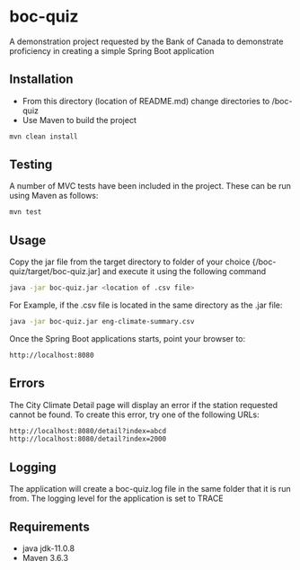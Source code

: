 # boc-quiz

A demonstration project requested by the Bank of Canada to demonstrate proficiency 
in creating a simple Spring Boot application

## Installation

- From this directory (location of README.md) change directories to /boc-quiz
- Use Maven to build the project	

```bash
mvn clean install
```

## Testing

A number of MVC tests have been included in the project. These can be run using Maven as follows:

```bash
mvn test
```

## Usage

Copy the jar file from the target directory to folder of your choice {/boc-quiz/target/boc-quiz.jar] 
and execute it using the following command

```bash
java -jar boc-quiz.jar <location of .csv file>
```

For Example, if the .csv file is located in the same directory as the .jar file:

```bash
java -jar boc-quiz.jar eng-climate-summary.csv 
```

Once the Spring Boot applications starts, point your browser to:

```bash
http://localhost:8080
```

## Errors

The City Climate Detail page will display an error if the station requested cannot be found. 
To create this error, try one of the following URLs:

```bash
http://localhost:8080/detail?index=abcd
http://localhost:8080/detail?index=2000
```

## Logging

The application will create a boc-quiz.log file in the same folder that it is run from. The logging 
level for the application is set to TRACE

## Requirements

- java jdk-11.0.8
- Maven 3.6.3


